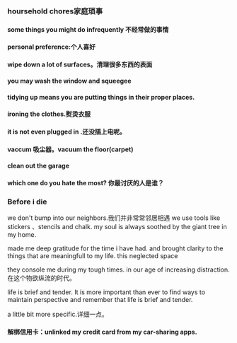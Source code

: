 ### hoursehold chores家庭琐事
#### some things you might do infrequently 不经常做的事情
#### personal preference:个人喜好
#### wipe down a lot of surfaces。清理很多东西的表面
#### you may wash the window and squeegee
#### tidying up means you are putting things in their proper places.
#### ironing the clothes.熨烫衣服
#### it is not even plugged in .还没插上电呢。
#### vaccum 吸尘器。vacuum the floor(carpet)
#### clean out the garage
#### which one do you hate the most? 你最讨厌的人是谁？


### Before i die
we don't bump into our neighbors.我们并非常常邻居相遇
we use tools like stickers 、stencils and chalk.
my soul is always soothed by the giant tree in my home.

made me deep gratitude for the time i have had.
and brought clarity to the things that are meaningfull to my life.
this neglected space

they console me during my tough times.
 in our age of increasing distraction.在这个物欲纵流的时代。
 
 life is brief and tender.
 It is more important than ever to find ways to maintain perspective and remember that life is brief and tender.
 
a little bit more specific.详细一点。

#### 解绑信用卡：unlinked my credit card from my car-sharing apps.
